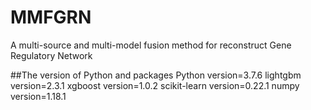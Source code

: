 # MMFGRN
A multi-source and multi-model fusion method for reconstruct Gene Regulatory Network

##The version of Python and packages
Python version=3.7.6
lightgbm version=2.3.1
xgboost version=1.0.2
scikit-learn version=0.22.1
numpy version=1.18.1
